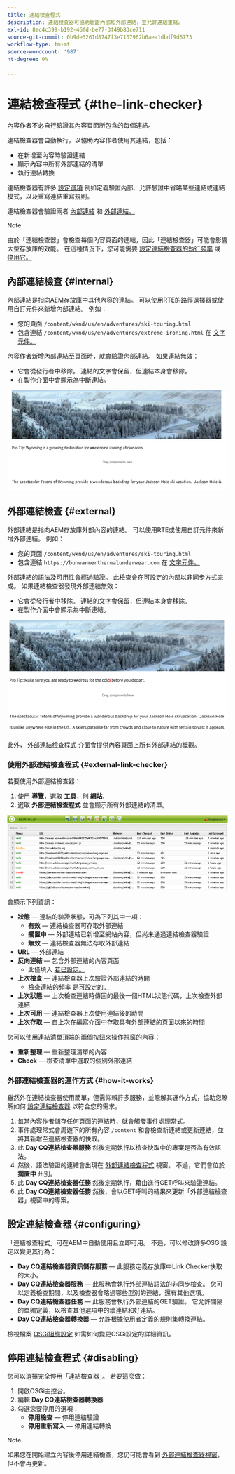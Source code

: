 ```yaml
---
title: 連結檢查程式
description: 連結檢查器可協助驗證內部和外部連結，並允許連結重寫。
exl-id: 8ec4c399-b192-46fd-be77-3f49b83ce711
source-git-commit: 0b9de3261d8747f3e7107962b6aea1dbdf9d6773
workflow-type: tm+mt
source-wordcount: '987'
ht-degree: 0%

---
```


# 連結檢查程式 {#the-link-checker}

內容作者不必自行驗證其內容頁面所包含的每個連結。

連結檢查器會自動執行，以協助內容作者使用其連結，包括：

* 在新增至內容時驗證連結
* 顯示內容中所有外部連結的清單
* 執行連結轉換

連結檢查器有許多 [設定選項](#configuring) 例如定義驗證內部、允許驗證中省略某些連結或連結模式，以及重寫連結重寫規則。

連結檢查器會驗證兩者 [內部連結](#internal) 和 [外部連結。](#external)

>[!NOTE]
>
>由於「連結檢查器」會檢查每個內容頁面的連結，因此「連結檢查器」可能會影響大型存放庫的效能。 在這種情況下，您可能需要 [設定連結檢查器的執行頻率](#configuring) 或 [停用它。](#disabling)

## 內部連結檢查 {#internal}

內部連結是指向AEM存放庫中其他內容的連結。 可以使用RTE的路徑選擇器或使用自訂元件來新增內部連結。 例如：

* 您的頁面 `/content/wknd/us/en/adventures/ski-touring.html`
* 包含連結 `/content/wknd/us/en/adventures/extreme-ironing.html` 在 [文字元件。](https://experienceleague.adobe.com/docs/experience-manager-core-components/using/components/text.html)

內容作者新增內部連結至頁面時，就會驗證內部連結。 如果連結無效：

* 它會從發行者中移除。 連結的文字會保留，但連結本身會移除。
* 在製作介面中會顯示為中斷連結。

![編寫頁面時中斷的內部連結](assets/link-checker-invalid-link-internal.png)

## 外部連結檢查 {#external}

外部連結是指向AEM存放庫外部內容的連結。 可以使用RTE或使用自訂元件來新增外部連結。 例如：

* 您的頁面 `/content/wknd/us/en/adventures/ski-touring.html`
* 包含連結 `https://bunwarmerthermalunderwear.com` 在 [文字元件。](https://experienceleague.adobe.com/docs/experience-manager-core-components/using/components/text.html)

外部連結的語法及可用性會經過驗證。 此檢查會在可設定的內部以非同步方式完成。 如果連結檢查器發現外部連結無效：

* 它會從發行者中移除。 連結的文字會保留，但連結本身會移除。
* 在製作介面中會顯示為中斷連結。

![編寫頁面時中斷的內部連結](assets/link-checker-invalid-link-external.png)

此外， [外部連結檢查程式](#external-link-checker) 介面會提供內容頁面上所有外部連結的概觀。

### 使用外部連結檢查程式 {#external-link-checker}

若要使用外部連結檢查器：

1. 使用 **導覽**，選取 **工具**，則 **網站**.
1. 選取 **外部連結檢查程式** 並會顯示所有外部連結的清單。

![外部連結檢查器視窗](assets/external-link-checker.png)

會顯示下列資訊：

* **狀態**  — 連結的驗證狀態，可為下列其中一項：
   * **有效**  — 連結檢查器可存取外部連結
   * **擱置中**  — 外部連結已新增至網站內容，但尚未通過連結檢查器驗證
   * **無效**  — 連結檢查器無法存取外部連結
* **URL**  — 外部連結
* **反向連結**  — 包含外部連結的內容頁面
   * 此僅填入 [若已設定。](#configuring)
* **上次檢查**  — 連結檢查器上次驗證外部連結的時間
   * 檢查連結的頻率 [是可設定的。](#configuring)
* **上次狀態**  — 上次檢查連結時傳回的最後一個HTML狀態代碼，上次檢查外部連結
* **上次可用**  — 連結檢查器上次使用連結後的時間
* **上次存取**  — 自上次在編寫介面中存取具有外部連結的頁面以來的時間

您可以使用連結清單頂端的兩個按鈕來操作視窗的內容：

* **重新整理**  — 重新整理清單的內容
* **Check**  — 檢查清單中選取的個別外部連結

### 外部連結檢查器的運作方式 {#how-it-works}

雖然外在連結檢查器使用簡單，但需仰賴許多服務，並瞭解其運作方式，協助您瞭解如何 [設定連結檢查器](#configuring) 以符合您的需求。

1. 每當內容作者儲存任何頁面的連結時，就會觸發事件處理常式。
1. 事件處理常式會周遊下的所有內容 `/content` 和會檢查新連結或更新連結，並將其新增至連結檢查器的快取。
1. 此 **Day CQ連結檢查器服務** 然後定期執行以檢查快取中的專案是否為有效語法。
1. 然後，語法驗證的連結會出現在 [外部連結檢查程式](#external-link-checker) 視窗。 不過，它們會位於 **擱置中** 州別。
1. 此 **Day CQ連結檢查器任務** 然後定期執行，藉由進行GET呼叫來驗證連結。
1. 此 **Day CQ連結檢查器任務** 然後，會以GET呼叫的結果來更新「外部連結檢查器」視窗中的專案。

## 設定連結檢查器 {#configuring}

「連結檢查程式」可在AEM中自動使用且立即可用。 不過，可以修改許多OSGi設定以變更其行為：

* **Day CQ連結檢查器資訊儲存服務**  — 此服務定義存放庫中Link Checker快取的大小。
* **Day CQ連結檢查器服務**  — 此服務會執行外部連結語法的非同步檢查。 您可以定義檢查期間，以及檢查器會略過哪些型別的連結，還有其他選項。
* **Day CQ連結檢查器任務**  — 此服務會執行外部連結的GET驗證。 它允許間隔的單獨定義，以檢查其他選項中的壞連結和好連結。
* **Day CQ連結檢查器轉換器**  — 允許根據使用者定義的規則集轉換連結。

檢視檔案 [OSGi組態設定](/help/sites-deploying/osgi-configuration-settings.md) 如需如何變更OSGi設定的詳細資訊。

## 停用連結檢查程式 {#disabling}

您可以選擇完全停用「連結檢查器」。 若要這麼做：

1. 開啟OSGi主控台。
1. 編輯 **Day CQ連結檢查器轉換器**
1. 勾選您要停用的選項：
   * **停用檢查**  — 停用連結驗證
   * **停用重新寫入**  — 停用連結轉換

>[!NOTE]
>
>如果您在開始建立內容後停用連結檢查，您仍可能會看到 [外部連結檢查器視窗](#external-link-checker)，但不會再更新。
